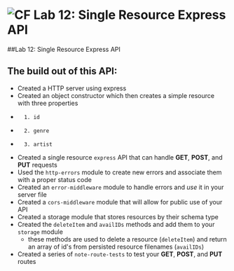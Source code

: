![CF](https://camo.githubusercontent.com/70edab54bba80edb7493cad3135e9606781cbb6b/687474703a2f2f692e696d6775722e636f6d2f377635415363382e706e67) Lab 12: Single Resource Express API
===
##Lab 12: Single Resource Express API

## The build out of this API:
- Created a HTTP server using express
- Created an object constructor which then creates a simple resource with three properties
-       1. id
-       2. genre
-       3. artist
- Created a single resource `express` API that can handle **GET**, **POST**, and **PUT** requests
- Used the `http-errors` module to create new errors and associate them with a proper status code
- Created an `error-middleware` module to handle errors and *use* it in your server file
- Created a `cors-middleware` module that will allow for public use of your API
- Created a storage module that stores resources by their schema type
- Created the `deleteItem` and `availIDs` methods and add them to your `storage` module
   * these methods are used to delete a resource (`deleteItem`) and return an array of id's from persisted resource filenames (`availIDs`)
- Created a series of `note-route-tests` to test your **GET**, **POST**, and **PUT** routes
